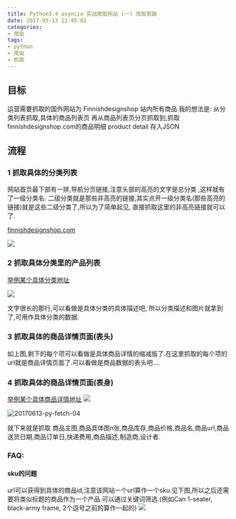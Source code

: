 ```yaml
---
title: Python3.4 asyncio 实战爬取网站 (一) 爬取思路
date: 2017-05-13 12:45:01
categories:
- 爬虫
tags:
- python
- 爬虫
- 抓取
---
```


## 目标
运营需要抓取的国外网站为 Finnishdesignshop 站内所有商品
我的想法是: 从分类列表抓取,具体的商品列表页 
再从商品列表页分页抓取到,抓取 finnishdesignshop.com的商品明细 product detail 存入JSON

## 流程

### 1  抓取具体的分类列表
网站首页最下部有一排,导航分页链接,注意头部的高亮的文字是总分类 ,这样就有了一级分类名.
二级分类就是那些非高亮的链接,其实点开一级分类名(那些高亮的链接)就是这些二级分类了,所以为了简单起见,
直接抓取这里的非高亮链接就可以了.

[finnishdesignshop.com](http://www.finnishdesignshop.com)

![](https://midu.studio515.cn/2017/2017-06-13-20170613-py-fetch-01.png)
### 2  抓取具体分类里的产品列表 

[举例某个具体分类地址](http://www.finnishdesignshop.com/furniture-hay-can-c-899_1496.html)

![](https://midu.studio515.cn/2017/2017-06-13-20170613-py-fetch-02-1.png)


文字很长的那行,可以看做是具体分类的具体描述吧,
所以分类描述和图片就拿到了,可用作具体分类的数据.
### 3 抓取具体的商品详情页面(表头)
如上图,剩下的每个项可以看做是具体商品详情的缩减版了.在这里抓取的每个项的url就是商品详情页面了.可以看做是商品数据的表头吧....
    
### 4 抓取具体的商品详情页面(表身)

[举例某个具体商品详情地址](https://www.finnishdesignshop.com/furniture-hay-can-can-1seater-blackarmy-frame-surface-120-p-11802.html)
![](https://midu.studio515.cn/2017/2017-06-13-20170613-py-fetch-03.png)

![20170613-py-fetch-04](https://midu.studio515.cn/2017-06-13-20170613-py-fetch-04.png)

就下来就是抓取 商品主图,商品具体图n张,商品库存,商品价格,商品名,商品url,商品送货日期,商品订单日,快递费用,商品描述,制造商,设计者.
### FAQ:
#### sku的问题
url可以获得到具体的商品id,注意该网站一个url算作一个sku.见下图,所以之后还需要将类似标题的商品作为一个产品.可以通过关键词筛选.(例如Can 1-seater, black-army frame, 2个逗号之前的算作一起的)
![](https://midu.studio515.cn/2017/2017-06-13-20170613-py-fetch-05.png)


